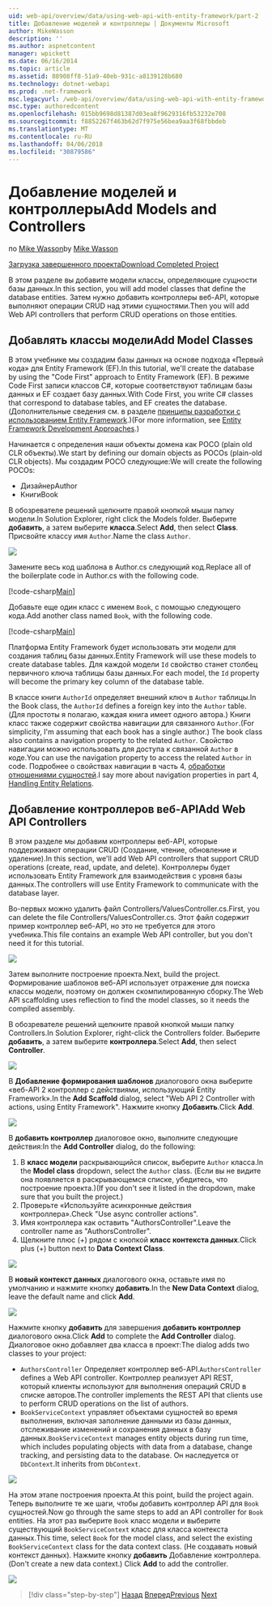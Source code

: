 ```yaml
---
uid: web-api/overview/data/using-web-api-with-entity-framework/part-2
title: Добавление моделей и контроллеры | Документы Microsoft
author: MikeWasson
description: ''
ms.author: aspnetcontent
manager: wpickett
ms.date: 06/16/2014
ms.topic: article
ms.assetid: 88908ff8-51a9-40eb-931c-a8139128b680
ms.technology: dotnet-webapi
ms.prod: .net-framework
msc.legacyurl: /web-api/overview/data/using-web-api-with-entity-framework/part-2
msc.type: authoredcontent
ms.openlocfilehash: 015bb9698d81387d03ea8f9629316fb53232e708
ms.sourcegitcommit: f8852267f463b62d7f975e56bea9aa3f68fbbdeb
ms.translationtype: MT
ms.contentlocale: ru-RU
ms.lasthandoff: 04/06/2018
ms.locfileid: "30879586"
---
```

<a name="add-models-and-controllers"></a><span data-ttu-id="fe144-102">Добавление моделей и контроллеры</span><span class="sxs-lookup"><span data-stu-id="fe144-102">Add Models and Controllers</span></span>
====================
<span data-ttu-id="fe144-103">по [Mike Wasson](https://github.com/MikeWasson)</span><span class="sxs-lookup"><span data-stu-id="fe144-103">by [Mike Wasson](https://github.com/MikeWasson)</span></span>

[<span data-ttu-id="fe144-104">Загрузка завершенного проекта</span><span class="sxs-lookup"><span data-stu-id="fe144-104">Download Completed Project</span></span>](https://github.com/MikeWasson/BookService)

<span data-ttu-id="fe144-105">В этом разделе вы добавите модели классы, определяющие сущности базы данных.</span><span class="sxs-lookup"><span data-stu-id="fe144-105">In this section, you will add model classes that define the database entities.</span></span> <span data-ttu-id="fe144-106">Затем нужно добавить контроллеры веб-API, которые выполняют операции CRUD над этими сущностями.</span><span class="sxs-lookup"><span data-stu-id="fe144-106">Then you will add Web API controllers that perform CRUD operations on those entities.</span></span>

## <a name="add-model-classes"></a><span data-ttu-id="fe144-107">Добавлять классы модели</span><span class="sxs-lookup"><span data-stu-id="fe144-107">Add Model Classes</span></span>

<span data-ttu-id="fe144-108">В этом учебнике мы создадим базы данных на основе подхода «Первый кода» для Entity Framework (EF).</span><span class="sxs-lookup"><span data-stu-id="fe144-108">In this tutorial, we'll create the database by using the "Code First" approach to Entity Framework (EF).</span></span> <span data-ttu-id="fe144-109">В режиме Code First записи классов C#, которые соответствуют таблицам базы данных и EF создает базу данных.</span><span class="sxs-lookup"><span data-stu-id="fe144-109">With Code First, you write C# classes that correspond to database tables, and EF creates the database.</span></span> <span data-ttu-id="fe144-110">(Дополнительные сведения см. в разделе [принципы разработки с использованием Entity Framework](https://msdn.microsoft.com/library/ms178359%28v=vs.110%29.aspx#dbfmfcf).)</span><span class="sxs-lookup"><span data-stu-id="fe144-110">(For more information, see [Entity Framework Development Approaches](https://msdn.microsoft.com/library/ms178359%28v=vs.110%29.aspx#dbfmfcf).)</span></span>

<span data-ttu-id="fe144-111">Начинается с определения наши объекты домена как POCO (plain old CLR объекты).</span><span class="sxs-lookup"><span data-stu-id="fe144-111">We start by defining our domain objects as POCOs (plain-old CLR objects).</span></span> <span data-ttu-id="fe144-112">Мы создадим POCO следующие:</span><span class="sxs-lookup"><span data-stu-id="fe144-112">We will create the following POCOs:</span></span>

- <span data-ttu-id="fe144-113">Дизайнер</span><span class="sxs-lookup"><span data-stu-id="fe144-113">Author</span></span>
- <span data-ttu-id="fe144-114">Книги</span><span class="sxs-lookup"><span data-stu-id="fe144-114">Book</span></span>

<span data-ttu-id="fe144-115">В обозревателе решений щелкните правой кнопкой мыши папку модели.</span><span class="sxs-lookup"><span data-stu-id="fe144-115">In Solution Explorer, right click the Models folder.</span></span> <span data-ttu-id="fe144-116">Выберите **добавить**, а затем выберите **класса**.</span><span class="sxs-lookup"><span data-stu-id="fe144-116">Select **Add**, then select **Class**.</span></span> <span data-ttu-id="fe144-117">Присвойте классу имя `Author`.</span><span class="sxs-lookup"><span data-stu-id="fe144-117">Name the class `Author`.</span></span>

![](part-2/_static/image1.png)

<span data-ttu-id="fe144-118">Замените весь код шаблона в Author.cs следующий код.</span><span class="sxs-lookup"><span data-stu-id="fe144-118">Replace all of the boilerplate code in Author.cs with the following code.</span></span>

[!code-csharp[Main](part-2/samples/sample1.cs)]

<span data-ttu-id="fe144-119">Добавьте еще один класс с именем `Book`, с помощью следующего кода.</span><span class="sxs-lookup"><span data-stu-id="fe144-119">Add another class named `Book`, with the following code.</span></span>

[!code-csharp[Main](part-2/samples/sample2.cs)]

<span data-ttu-id="fe144-120">Платформа Entity Framework будет использовать эти модели для создания таблиц базы данных.</span><span class="sxs-lookup"><span data-stu-id="fe144-120">Entity Framework will use these models to create database tables.</span></span> <span data-ttu-id="fe144-121">Для каждой модели `Id` свойство станет столбец первичного ключа таблицы базы данных.</span><span class="sxs-lookup"><span data-stu-id="fe144-121">For each model, the `Id` property will become the primary key column of the database table.</span></span>

<span data-ttu-id="fe144-122">В классе книги `AuthorId` определяет внешний ключ в `Author` таблицы.</span><span class="sxs-lookup"><span data-stu-id="fe144-122">In the Book class, the `AuthorId` defines a foreign key into the `Author` table.</span></span> <span data-ttu-id="fe144-123">(Для простоты я полагаю, каждая книга имеет одного автора.) Книги класс также содержит свойства навигации для связанного `Author`.</span><span class="sxs-lookup"><span data-stu-id="fe144-123">(For simplicity, I'm assuming that each book has a single author.) The book class also contains a navigation property to the related `Author`.</span></span> <span data-ttu-id="fe144-124">Свойство навигации можно использовать для доступа к связанной `Author` в коде.</span><span class="sxs-lookup"><span data-stu-id="fe144-124">You can use the navigation property to access the related `Author` in code.</span></span> <span data-ttu-id="fe144-125">Подробнее о свойствах навигации в часть 4, [обработки отношениями сущностей](part-4.md).</span><span class="sxs-lookup"><span data-stu-id="fe144-125">I say more about navigation properties in part 4, [Handling Entity Relations](part-4.md).</span></span>

## <a name="add-web-api-controllers"></a><span data-ttu-id="fe144-126">Добавление контроллеров веб-API</span><span class="sxs-lookup"><span data-stu-id="fe144-126">Add Web API Controllers</span></span>

<span data-ttu-id="fe144-127">В этом разделе мы добавим контроллеры веб-API, которые поддерживают операции CRUD (Создание, чтение, обновление и удаление).</span><span class="sxs-lookup"><span data-stu-id="fe144-127">In this section, we'll add Web API controllers that support CRUD operations (create, read, update, and delete).</span></span> <span data-ttu-id="fe144-128">Контроллеры будет использовать Entity Framework для взаимодействия с уровня базы данных.</span><span class="sxs-lookup"><span data-stu-id="fe144-128">The controllers will use Entity Framework to communicate with the database layer.</span></span>

<span data-ttu-id="fe144-129">Во-первых можно удалить файл Controllers/ValuesController.cs.</span><span class="sxs-lookup"><span data-stu-id="fe144-129">First, you can delete the file Controllers/ValuesController.cs.</span></span> <span data-ttu-id="fe144-130">Этот файл содержит пример контроллер веб-API, но это не требуется для этого учебника.</span><span class="sxs-lookup"><span data-stu-id="fe144-130">This file contains an example Web API controller, but you don't need it for this tutorial.</span></span>

![](part-2/_static/image2.png)

<span data-ttu-id="fe144-131">Затем выполните построение проекта.</span><span class="sxs-lookup"><span data-stu-id="fe144-131">Next, build the project.</span></span> <span data-ttu-id="fe144-132">Формирование шаблонов веб-API использует отражение для поиска классы модели, поэтому он должен скомпилированную сборку.</span><span class="sxs-lookup"><span data-stu-id="fe144-132">The Web API scaffolding uses reflection to find the model classes, so it needs the compiled assembly.</span></span>

<span data-ttu-id="fe144-133">В обозревателе решений щелкните правой кнопкой мыши папку Controllers.</span><span class="sxs-lookup"><span data-stu-id="fe144-133">In Solution Explorer, right-click the Controllers folder.</span></span> <span data-ttu-id="fe144-134">Выберите **добавить**, а затем выберите **контроллера**.</span><span class="sxs-lookup"><span data-stu-id="fe144-134">Select **Add**, then select **Controller**.</span></span>

![](part-2/_static/image3.png)

<span data-ttu-id="fe144-135">В **Добавление формирования шаблонов** диалогового окна выберите «веб-API 2 контроллер с действиями, использующий Entity Framework».</span><span class="sxs-lookup"><span data-stu-id="fe144-135">In the **Add Scaffold** dialog, select "Web API 2 Controller with actions, using Entity Framework".</span></span> <span data-ttu-id="fe144-136">Нажмите кнопку **Добавить**.</span><span class="sxs-lookup"><span data-stu-id="fe144-136">Click **Add**.</span></span>

![](part-2/_static/image4.png)

<span data-ttu-id="fe144-137">В **добавить контроллер** диалоговое окно, выполните следующие действия:</span><span class="sxs-lookup"><span data-stu-id="fe144-137">In the **Add Controller** dialog, do the following:</span></span>

1. <span data-ttu-id="fe144-138">В **класс модели** раскрывающийся список, выберите `Author` класса.</span><span class="sxs-lookup"><span data-stu-id="fe144-138">In the **Model class** dropdown, select the `Author` class.</span></span> <span data-ttu-id="fe144-139">(Если вы не видите она появляется в раскрывающемся списке, убедитесь, что построение проекта.)</span><span class="sxs-lookup"><span data-stu-id="fe144-139">(If you don't see it listed in the dropdown, make sure that you built the project.)</span></span>
2. <span data-ttu-id="fe144-140">Проверьте «Используйте асинхронные действия контроллера».</span><span class="sxs-lookup"><span data-stu-id="fe144-140">Check "Use async controller actions".</span></span>
3. <span data-ttu-id="fe144-141">Имя контроллера как оставить &quot;AuthorsController&quot;.</span><span class="sxs-lookup"><span data-stu-id="fe144-141">Leave the controller name as &quot;AuthorsController&quot;.</span></span>
4. <span data-ttu-id="fe144-142">Щелкните плюс (+) рядом с кнопкой **класс контекста данных**.</span><span class="sxs-lookup"><span data-stu-id="fe144-142">Click plus (+) button next to **Data Context Class**.</span></span>

![](part-2/_static/image5.png)

<span data-ttu-id="fe144-143">В **новый контекст данных** диалогового окна, оставьте имя по умолчанию и нажмите кнопку **добавить**.</span><span class="sxs-lookup"><span data-stu-id="fe144-143">In the **New Data Context** dialog, leave the default name and click **Add**.</span></span>

![](part-2/_static/image6.png)

<span data-ttu-id="fe144-144">Нажмите кнопку **добавить** для завершения **добавить контроллер** диалогового окна.</span><span class="sxs-lookup"><span data-stu-id="fe144-144">Click **Add** to complete the **Add Controller** dialog.</span></span> <span data-ttu-id="fe144-145">Диалоговое окно добавляет два класса в проект:</span><span class="sxs-lookup"><span data-stu-id="fe144-145">The dialog adds two classes to your project:</span></span>

- <span data-ttu-id="fe144-146">`AuthorsController` Определяет контроллер веб-API.</span><span class="sxs-lookup"><span data-stu-id="fe144-146">`AuthorsController` defines a Web API controller.</span></span> <span data-ttu-id="fe144-147">Контроллер реализует API REST, который клиенты используют для выполнения операций CRUD в списке авторов.</span><span class="sxs-lookup"><span data-stu-id="fe144-147">The controller implements the REST API that clients use to perform CRUD operations on the list of authors.</span></span>
- <span data-ttu-id="fe144-148">`BookServiceContext` управляет объектами сущностей во время выполнения, включая заполнение данными из базы данных, отслеживание изменений и сохранения данных в базу данных.</span><span class="sxs-lookup"><span data-stu-id="fe144-148">`BookServiceContext` manages entity objects during run time, which includes populating objects with data from a database, change tracking, and persisting data to the database.</span></span> <span data-ttu-id="fe144-149">Он наследуется от `DbContext`.</span><span class="sxs-lookup"><span data-stu-id="fe144-149">It inherits from `DbContext`.</span></span>

![](part-2/_static/image7.png)

<span data-ttu-id="fe144-150">На этом этапе построения проекта.</span><span class="sxs-lookup"><span data-stu-id="fe144-150">At this point, build the project again.</span></span> <span data-ttu-id="fe144-151">Теперь выполните те же шаги, чтобы добавить контроллер API для `Book` сущностей.</span><span class="sxs-lookup"><span data-stu-id="fe144-151">Now go through the same steps to add an API controller for `Book` entities.</span></span> <span data-ttu-id="fe144-152">На этот раз выберите `Book` класс модели и выберите существующий `BookServiceContext` класс для класса контекста данных.</span><span class="sxs-lookup"><span data-stu-id="fe144-152">This time, select `Book` for the model class, and select the existing `BookServiceContext` class for the data context class.</span></span> <span data-ttu-id="fe144-153">(Не создавать новый контекст данных). Нажмите кнопку **добавить** Добавление контроллера.</span><span class="sxs-lookup"><span data-stu-id="fe144-153">(Don't create a new data context.) Click **Add** to add the controller.</span></span>

![](part-2/_static/image8.png)

> [!div class="step-by-step"]
> <span data-ttu-id="fe144-154">[Назад](part-1.md)
> [Вперед](part-3.md)</span><span class="sxs-lookup"><span data-stu-id="fe144-154">[Previous](part-1.md)
[Next](part-3.md)</span></span>
